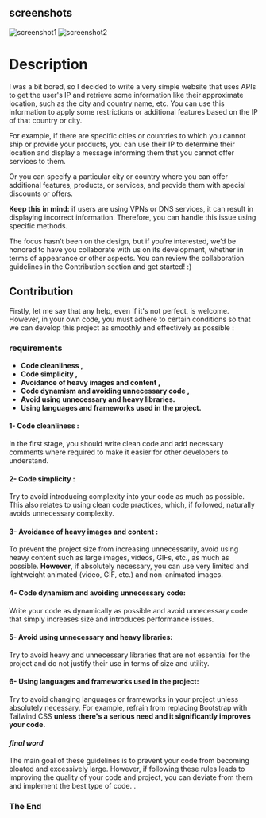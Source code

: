 ## screenshots
![screenshot1](https://github.com/user-attachments/assets/c4493ca8-f088-4ab4-8131-29e5a60eacfe)
![screenshot2](https://github.com/user-attachments/assets/3b1d07ed-1762-4577-92f5-eef35ded993a)


# Description 
I was a bit bored, so I decided to write a very simple website that uses APIs to get the user's IP and retrieve some information like their approximate location, such as the city and country name, etc. You can use this information to apply some restrictions or additional features based on the IP of that country or city.

For example, if there are specific cities or countries to which you cannot ship or provide your products, you can use their IP to determine their location and display a message informing them that you cannot offer services to them.

Or you can specify a particular city or country where you can offer additional features, products, or services, and provide them with special discounts or offers.

**Keep this in mind:** if users are using VPNs or DNS services, it can result in displaying incorrect information. Therefore, you can handle this issue using specific methods.

The focus hasn’t been on the design, but if you’re interested, we’d be honored to have you collaborate with us on its development, whether in terms of appearance or other aspects. You can review the collaboration guidelines in the Contribution section and get started! :)

## Contribution
Firstly, let me say that any help, even if it's not perfect, is welcome. However, in your own code, you must adhere to certain conditions so that we can develop this project as smoothly and effectively as possible : 

### requirements
- **Code cleanliness ,**
- **Code simplicity ,**
- **Avoidance of heavy images and content ,**
- **Code dynamism and avoiding unnecessary code ,**
- **Avoid using unnecessary and heavy libraries.**
- **Using languages and frameworks used in the project.**

#### 1- Code cleanliness : 
In the first stage, you should write clean code and add necessary comments where required to make it easier for other developers to understand. 

#### 2- Code simplicity : 
Try to avoid introducing complexity into your code as much as possible. This also relates to using clean code practices, which, if followed, naturally avoids unnecessary complexity.

#### 3- Avoidance of heavy images and content : 
To prevent the project size from increasing unnecessarily, avoid using heavy content such as large images, videos, GIFs, etc., as much as possible.
**However**, if absolutely necessary, you can use very limited and lightweight animated (video, GIF, etc.) and non-animated images.

#### 4- Code dynamism and avoiding unnecessary code:
Write your code as dynamically as possible and avoid unnecessary code that simply increases size and introduces performance issues.

#### 5- Avoid using unnecessary and heavy libraries: 
Try to avoid heavy and unnecessary libraries that are not essential for the project and do not justify their use in terms of size and utility.

#### 6- Using languages and frameworks used in the project:
Try to avoid changing languages or frameworks in your project unless absolutely necessary. For example, refrain from replacing Bootstrap with Tailwind CSS 
**unless there's a serious need and it significantly improves your code.**

#### *final word*
The main goal of these guidelines is to prevent your code from becoming bloated and excessively large. However, if following these rules leads to improving the quality of your code and project, you can deviate from them and implement the best type of code. .


### The End 
